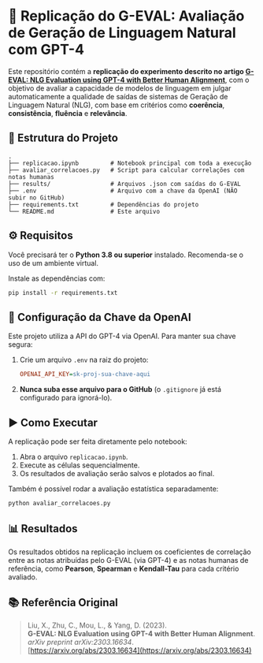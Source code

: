 
# 📝 Replicação do G-EVAL: Avaliação de Geração de Linguagem Natural com GPT-4

Este repositório contém a **replicação do experimento descrito no artigo [G-EVAL: NLG Evaluation using GPT-4 with Better Human Alignment](https://arxiv.org/abs/2303.16634)**, com o objetivo de avaliar a capacidade de modelos de linguagem em julgar automaticamente a qualidade de saídas de sistemas de Geração de Linguagem Natural (NLG), com base em critérios como **coerência**, **consistência**, **fluência** e **relevância**.

## 📁 Estrutura do Projeto

```
.
├── replicacao.ipynb         # Notebook principal com toda a execução
├── avaliar_correlacoes.py   # Script para calcular correlações com notas humanas
├── results/                 # Arquivos .json com saídas do G-EVAL
├── .env                     # Arquivo com a chave da OpenAI (NÃO subir no GitHub)
├── requirements.txt         # Dependências do projeto
└── README.md                # Este arquivo
```

## ⚙️ Requisitos

Você precisará ter o **Python 3.8 ou superior** instalado. Recomenda-se o uso de um ambiente virtual.

Instale as dependências com:

```bash
pip install -r requirements.txt
```

## 🔐 Configuração da Chave da OpenAI

Este projeto utiliza a API do GPT-4 via OpenAI. Para manter sua chave segura:

1. Crie um arquivo `.env` na raiz do projeto:
    ```ini
    OPENAI_API_KEY=sk-proj-sua-chave-aqui
    ```
2. **Nunca suba esse arquivo para o GitHub** (o `.gitignore` já está configurado para ignorá-lo).

## ▶️ Como Executar

A replicação pode ser feita diretamente pelo notebook:

1. Abra o arquivo `replicacao.ipynb`.
2. Execute as células sequencialmente.
3. Os resultados de avaliação serão salvos e plotados ao final.

Também é possível rodar a avaliação estatística separadamente:

```bash
python avaliar_correlacoes.py
```

## 📊 Resultados

Os resultados obtidos na replicação incluem os coeficientes de correlação entre as notas atribuídas pelo G-EVAL (via GPT-4) e as notas humanas de referência, como **Pearson**, **Spearman** e **Kendall-Tau** para cada critério avaliado.

## 📚 Referência Original

> Liu, X., Zhu, C., Mou, L., & Yang, D. (2023).  
> **G-EVAL: NLG Evaluation using GPT-4 with Better Human Alignment**.  
> *arXiv preprint arXiv:2303.16634*.  
> [https://arxiv.org/abs/2303.16634](https://arxiv.org/abs/2303.16634)
